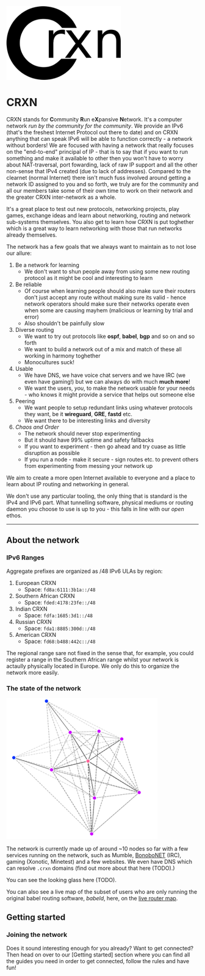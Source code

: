 <img src="logo.png" width="300">

<br>

 CRXN
======

CRXN stands for **C**ommunity **R**un e**X**pansive **N**etwork. It's a computer network _run by the community for the community_.
We provide an IPv6 (that's the freshest Internet Protocol out there to date) and on CRXN anything that can speak IPv6
will be able to function correctly - a network without borders! We are focused with having a network that really focuses
on the "end-to-end" principal of IP - that is to say that if you want to run something and make it available to other then
you won't have to worry about NAT-traversal, port fowarding, lack of raw IP support and all the other non-sense that IPv4
created (due to lack of addresses). Compared to the clearnet (normal Internet) there isn't much fuss involved around getting
a network ID assigned to you and so forth, we truly are for the community and all our members take some of their own time
to work on their network and the greater CRXN inter-network as a whole.

It's a great place to test out new protocols, networking projects, play games, exchange ideas and learn about networking,
routing and network sub-systems themselves. You also get to learn how CRXN is put toghether which is a great way to learn
networking with those that run networks already themselves.

The network has a few goals that we always want to maintain as to not lose our allure:

1. Be a network for learning
	* We don't want to shun people away from using some new
	routing protocol as it might be cool and interesting to
	learn
2. Be reliable
	* Of course when learning people should also make sure
	their routers don't just accept any route without making
	sure its valid - hence network operators should make sure
	their networks operate even when some are causing mayhem
	(malicious or learning by trial and error)
	* Also shouldn't be painfully slow
3. Diverse routing
	* We want to try out protocols like **ospf**, **babel**, **bgp**
	and so on and so forth
	* We want to build a network out of a mix and match of these all
	working in harmony toghether
	* Monocultures suck!
4. Usable
	* We have DNS, we have voice chat servers and we have IRC (we
	even have gaming!) but we can always do with much **much more**!
	* We want the users, _you_, to make the network usable for your
	needs - who knows it might provide a service that helps out
	someone else
5. Peering
	* We want people to setup redundant links using whatever protocols
	they want, be it **wireguard**, **GRE**, **fastd** etc.
	* We want there to be interesting links and diversity
6. _Chaos and Order_
	* The network should never stop experimenting
	* But it should have 99% uptime and safety fallbacks
	* If you want to experiment - then go ahead and try cuase
	as little disruption as possible
	* If you run a node - make it secure - sign routes etc.
	to prevent others from experimenting from messing your
	network up

We aim to create a more open Internet available to everyone and a place to learn about IP routing and networking in general.

We don't use any particular tooling, the only thing that is standard is the IPv4 and IPv6 part. What tunnelling software, physical
mediums or routing daemon you choose to use is up to you - this falls in line with our _open_ ethos.

---

## About the network

### IPv6 Ranges

Aggregate prefixes are organized as /48 IPv6 ULAs by region:

1. European CRXN
	* Space: `fd8a:6111:3b1a::/48`
2. Southern African CRXN
	* Space: `fded:4178:23fe::/48`
3. Indian CRXN
	* Space: `fdfa:1685:3d1::/48`
4. Russian CRXN
	* Space: `fda1:8885:300d::/48`
5. American CRXN
	* Space: `fd68:b488:442c::/48`

The regional range sare not fixed in the sense that, for example, you could
register a range in the Southern African range whilst your network is actaully
physically located in Europe. We only do this to organize the network more
easily.

### The state of the network

![CRXN babelweb map](map.png)

The network is currently made up of around ~10 nodes so far with a few services running on
the network, such as Mumble, [BonoboNET](/projects/bonobonet) (IRC), gaming (Xonotic, Minetest)
and a few websites. We even have DNS which can resolve `.crxn` domains (find out more about that here (TODO).)

You can see the looking glass here (TODO).

You can also see a live map of the subset of users who are only running
the original babel routing software, _babeld_, here, on the [live router map](http://deavmi.assigned.network:4444).

## Getting started

### Joining the network

Does it sound interesting enough for you already? Want to get connected? Then head on over
to our [Getting started] section where you can find all the guides you need in order to get connected,
follow the rules and have fun!
